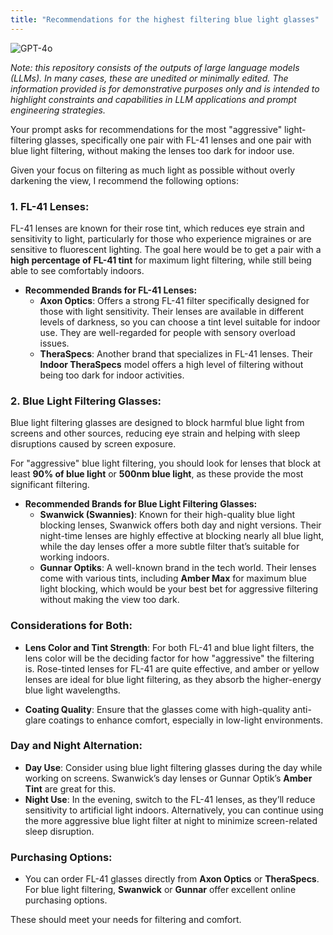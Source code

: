 ```yaml
---
title: "Recommendations for the highest filtering blue light glasses"
---
```

![GPT-4o](https://img.shields.io/badge/GPT--4o-3333FF?style=for-the-badge&logo=openai&logoColor=white)



*Note: this repository consists of the outputs of large language models (LLMs). In many cases, these are unedited or minimally edited. The information provided is for demonstrative purposes only and is intended to highlight constraints and capabilities in LLM applications and prompt engineering strategies.*


Your prompt asks for recommendations for the most "aggressive" light-filtering glasses, specifically one pair with FL-41 lenses and one pair with blue light filtering, without making the lenses too dark for indoor use.

Given your focus on filtering as much light as possible without overly darkening the view, I recommend the following options:

### 1. **FL-41 Lenses:**
FL-41 lenses are known for their rose tint, which reduces eye strain and sensitivity to light, particularly for those who experience migraines or are sensitive to fluorescent lighting. The goal here would be to get a pair with a **high percentage of FL-41 tint** for maximum light filtering, while still being able to see comfortably indoors.

- **Recommended Brands for FL-41 Lenses:**
  - **Axon Optics**: Offers a strong FL-41 filter specifically designed for those with light sensitivity. Their lenses are available in different levels of darkness, so you can choose a tint level suitable for indoor use. They are well-regarded for people with sensory overload issues.
  - **TheraSpecs**: Another brand that specializes in FL-41 lenses. Their **Indoor TheraSpecs** model offers a high level of filtering without being too dark for indoor activities.

### 2. **Blue Light Filtering Glasses:**
Blue light filtering glasses are designed to block harmful blue light from screens and other sources, reducing eye strain and helping with sleep disruptions caused by screen exposure.

For "aggressive" blue light filtering, you should look for lenses that block at least **90% of blue light** or **500nm blue light**, as these provide the most significant filtering.

- **Recommended Brands for Blue Light Filtering Glasses:**
  - **Swanwick (Swannies)**: Known for their high-quality blue light blocking lenses, Swanwick offers both day and night versions. Their night-time lenses are highly effective at blocking nearly all blue light, while the day lenses offer a more subtle filter that’s suitable for working indoors.
  - **Gunnar Optiks**: A well-known brand in the tech world. Their lenses come with various tints, including **Amber Max** for maximum blue light blocking, which would be your best bet for aggressive filtering without making the view too dark.

### Considerations for Both:
- **Lens Color and Tint Strength**: For both FL-41 and blue light filters, the lens color will be the deciding factor for how "aggressive" the filtering is. Rose-tinted lenses for FL-41 are quite effective, and amber or yellow lenses are ideal for blue light filtering, as they absorb the higher-energy blue light wavelengths.
  
- **Coating Quality**: Ensure that the glasses come with high-quality anti-glare coatings to enhance comfort, especially in low-light environments.

### Day and Night Alternation:
- **Day Use**: Consider using blue light filtering glasses during the day while working on screens. Swanwick’s day lenses or Gunnar Optik’s **Amber Tint** are great for this.
- **Night Use**: In the evening, switch to the FL-41 lenses, as they’ll reduce sensitivity to artificial light indoors. Alternatively, you can continue using the more aggressive blue light filter at night to minimize screen-related sleep disruption.

### Purchasing Options:
- You can order FL-41 glasses directly from **Axon Optics** or **TheraSpecs**. For blue light filtering, **Swanwick** or **Gunnar** offer excellent online purchasing options.

These should meet your needs for filtering and comfort.